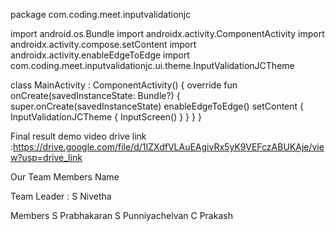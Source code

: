 package com.coding.meet.inputvalidationjc

import android.os.Bundle
import androidx.activity.ComponentActivity
import androidx.activity.compose.setContent
import androidx.activity.enableEdgeToEdge
import com.coding.meet.inputvalidationjc.ui.theme.InputValidationJCTheme

class MainActivity : ComponentActivity() {
    override fun onCreate(savedInstanceState: Bundle?) {
        super.onCreate(savedInstanceState)
        enableEdgeToEdge()
        setContent {
            InputValidationJCTheme {
                InputScreen()
            }
        }
    }
}






Final result demo video drive link :https://drive.google.com/file/d/1IZXdfVLAuEAgivRx5yK9VEFczABUKAje/view?usp=drive_link

Our Team Members Name

Team Leader : S Nivetha

Members
S Prabhakaran
S Punniyachelvan
C Prakash




